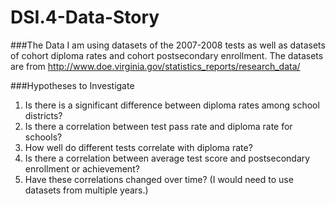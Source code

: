 # DSI.4-Data-Story

###The Data
I am using datasets of the 2007-2008 tests as well as datasets of cohort diploma rates and cohort postsecondary enrollment. The datasets are from http://www.doe.virginia.gov/statistics_reports/research_data/

###Hypotheses to Investigate
1. Is there is a significant difference between diploma rates among school districts?
2. Is there a correlation between test pass rate and diploma rate for schools?
3. How well do different tests correlate with diploma rate?
4. Is there a correlation between average test score and postsecondary enrollment or achievement?
5. Have these correlations changed over time? (I would need to use datasets from multiple years.)
